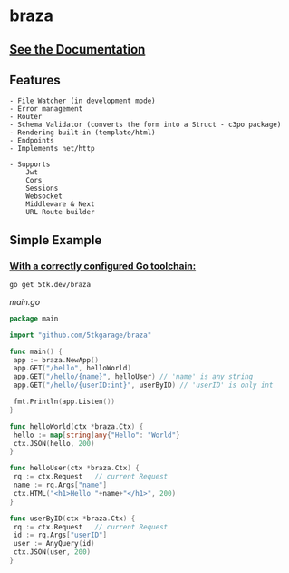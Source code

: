 # braza



## [See the Documentation](https://github.com/5tkgarage/braza/blob/main/docs/doc.md)

## Features
    - File Watcher (in development mode)
    - Error management
    - Router
    - Schema Validator (converts the form into a Struct - c3po package)
    - Rendering built-in (template/html)
    - Endpoints
    - Implements net/http
    
    - Supports
        Jwt 
        Cors 
        Sessions
        Websocket
        Middleware & Next
        URL Route builder

## Simple Example

### [With a correctly configured Go toolchain:](https://go.dev/doc/install)

```sh
go get 5tk.dev/braza
```

 _main.go_

```go
package main

import "github.com/5tkgarage/braza"

func main() {
 app := braza.NewApp()
 app.GET("/hello", helloWorld)
 app.GET("/hello/{name}", helloUser) // 'name' is any string
 app.GET("/hello/{userID:int}", userByID) // 'userID' is only int

 fmt.Println(app.Listen())
}

func helloWorld(ctx *braza.Ctx) {
 hello := map[string]any{"Hello": "World"}
 ctx.JSON(hello, 200)
}

func helloUser(ctx *braza.Ctx) {
 rq := ctx.Request   // current Request
 name := rq.Args["name"]
 ctx.HTML("<h1>Hello "+name+"</h1>", 200)
}

func userByID(ctx *braza.Ctx) {
 rq := ctx.Request   // current Request
 id := rq.Args["userID"]
 user := AnyQuery(id)
 ctx.JSON(user, 200)
}
```
